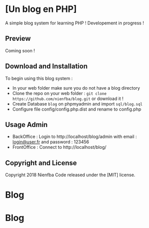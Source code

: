 # [Un blog en PHP]
A simple blog system for learning PHP !
Developement in progress !

## Preview
Coming soon !

## Download and Installation

To begin using this blog system :
* In your web folder make sure you do not have a blog directory
* Clone the repo on your web folder : `git clone https://github.com/nienfba/blog.git` or download it !
* Create Database `blog` on phpmyadmin and import `sql/blog.sql`
* Configure file config/config.php.dist and rename to config.php

## Usage Admin

* BackOffice :
Login to http://localhost/blog/admin with email : login@user.fr and password : 123456
* FrontOffice :
Connect to http://localhost/blog/

## Copyright and License

Copyright 2018 Nienfba Code released under the [MIT] license.
# Blog
# Blog
